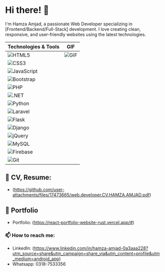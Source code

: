 # Hi there! 👋

I'm Hamza Amjad, a passionate Web Developer specializing in [Frontend/Backend/Full-Stack] development. I love creating clean, responsive, and user-friendly websites using the latest technologies.

| Technologies & Tools                                                                                                                                     | GIF                                           |
|--------------------------------------------------------------------------------------------------------------------------------------------------------|-----------------------------------------------|
| ![HTML5](https://img.shields.io/badge/-HTML5-E34F26?style=flat-square&logo=html5&logoColor=white)                                                    | ![GIF](https://i.giphy.com/media/v1.Y2lkPTc5MGI3NjExMGdya3E3ZDI0ZXF3dXFveWd1ZXphb3FyeDNsMWN6aXFvbTIyOXcxdCZlcD12MV9pbnRlcm5hbF9naWZfYnlfaWQmY3Q9Zw/RbDKaczqWovIugyJmW/giphy.gif) |
![CSS3](https://img.shields.io/badge/-CSS3-1572B6?style=flat-square&logo=css3)                                                                        |                                               |
![JavaScript](https://img.shields.io/badge/-JavaScript-F7DF1E?style=flat-square&logo=javascript&logoColor=black)                                     |                                               |
![Bootstrap](https://img.shields.io/badge/-Bootstrap-563D7C?style=flat-square&logo=bootstrap)                                                        |                                               |
![PHP](https://img.shields.io/badge/-PHP-777BB4?style=flat-square&logo=php&logoColor=white)                                                          |                                               |
![.NET](https://img.shields.io/badge/-.NET-512BD4?style=flat-square&logo=.net&logoColor=white)                                                      |                                               |
![Python](https://img.shields.io/badge/-Python-3776AB?style=flat-square&logo=python&logoColor=white)                                                |                                               |
![Laravel](https://img.shields.io/badge/-Laravel-F05340?style=flat-square&logo=laravel&logoColor=white)                                              |                                               |
![Flask](https://img.shields.io/badge/-Flask-000000?style=flat-square&logo=flask&logoColor=white)                                                  |                                               |
![Django](https://img.shields.io/badge/-Django-092E20?style=flat-square&logo=django&logoColor=white)                                               |                                               |
![jQuery](https://img.shields.io/badge/-jQuery-0769AD?style=flat-square&logo=jquery&logoColor=white)                                               |                                               |
![MySQL](https://img.shields.io/badge/-MySQL-4479A1?style=flat-square&logo=mysql&logoColor=white)                                                   |                                               |
![Firebase](https://img.shields.io/badge/-Firebase-FFCA28?style=flat-square&logo=firebase&logoColor=black)                                          |                                               |
![Git](https://img.shields.io/badge/-Git-F05032?style=flat-square&logo=git)                                                                          |                                               |


## 📂 CV, Resume:
- (https://github.com/user-attachments/files/17473665/web.developer.CV.HAMZA.AMJAD.pdf)

## 📂 Portfolio
- Portfolio: (https://react-portfolio-website-rust.vercel.app/#)

### 📫 How to reach me:
- LinkedIn: (https://www.linkedin.com/in/hamza-amjad-0a3aaa228?utm_source=share&utm_campaign=share_via&utm_content=profile&utm_medium=android_app)
- Whatsapp: 0318-7533356

